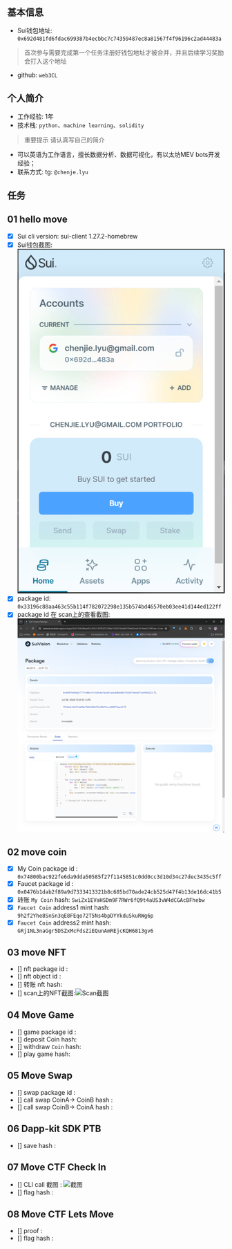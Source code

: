 ## 基本信息
- Sui钱包地址: `0x692d481fd6fdac699387b4ecbbc7c74359487ec8a81567f4f96196c2ad44483a`
> 首次参与需要完成第一个任务注册好钱包地址才被合并，并且后续学习奖励会打入这个地址
- github: `web3CL`

## 个人简介
- 工作经验: 1年
- 技术栈: `python`、`machine learning`、`solidity`
> 重要提示 请认真写自己的简介
- 可以英语为工作语言，擅长数据分析、数据可视化，有以太坊MEV bots开发经验；
- 联系方式: tg: `@chenje.lyu` 

## 任务

##   01 hello move  
- [x] Sui cli version: sui-client 1.27.2-homebrew
- [x] Sui钱包截图: ![Sui钱包截图](./images/wallet.png)
- [x] package id: `0x33196c88aa463c55b114f782072298e135b574bd46570eb03ee41d144ed122ff`
- [x] package id 在 scan上的查看截图:![Scan截图](./images/task1_package.png)

##   02 move coin
- [x] My Coin package id : `0x74800bac922fe6da9dda50585f27f1145851c0dd0cc3d10d34c27dec3435c5ff`
- [x] Faucet package id : `0x0476b1dab2f89a9d7333413321b8c685bd70ade24cb525d47f4b13de16dc41b5`
- [x] 转账 `My Coin` hash: `SwiZx1EVaHSDm9F7RWr6fQ9t4aUS3vW4dCGAcBFhebw`
- [x] `Faucet Coin` address1 mint hash: `9h2f2Yhe8SnSn3qE8FEqo72T5Ns4bpDYYkduSkuRWg6p`
- [x] `Faucet Coin` address2 mint hash: `GRj1NL3naGgr5DSZxMcFdsZiEQunAmREjcKQH6813gv6`

##   03 move NFT
- [] nft package id :
- [] nft object id : 
- [] 转账 nft  hash:
- [] scan上的NFT截图:![Scan截图](./images/你的图片地址)

##   04 Move Game
- [] game package id :
- [] deposit Coin hash:
- [] withdraw `Coin` hash:
- [] play game hash:

##   05 Move Swap
- [] swap package id :
- [] call swap CoinA-> CoinB  hash :
- [] call swap CoinB-> CoinA  hash :

##   06 Dapp-kit SDK PTB
- [] save hash :

##   07 Move CTF Check In
- [] CLI call 截图 : ![截图](./images/你的图片地址)
- [] flag hash :

##   08 Move CTF Lets Move
- [] proof : 
- [] flag hash :
